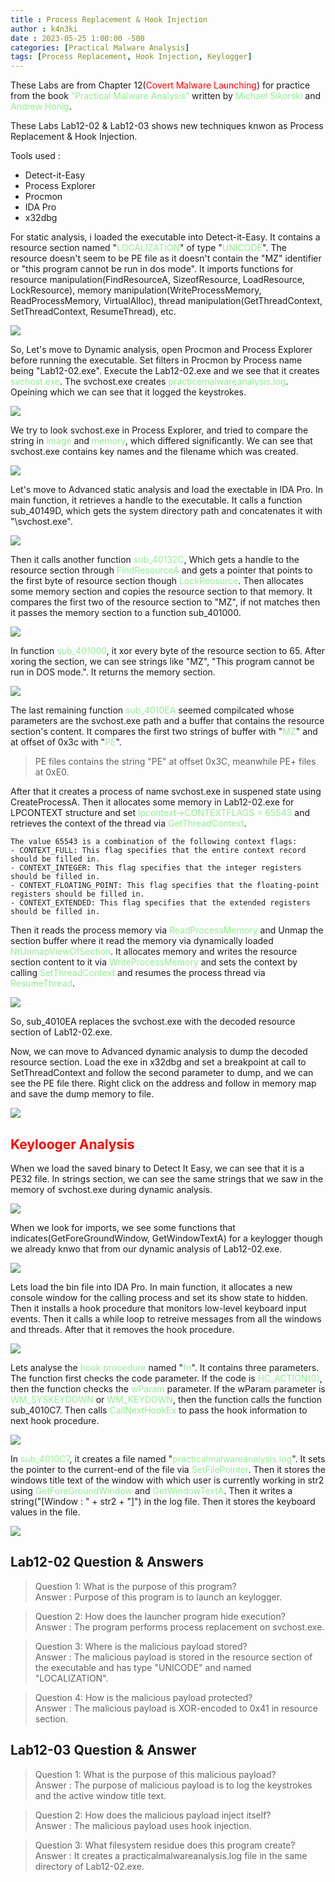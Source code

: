 ```yaml
---
title : Process Replacement & Hook Injection
author : k4n3ki
date : 2023-05-25 1:00:00 -500
categories: [Practical Malware Analysis]
tags: [Process Replacement, Hook Injection, Keylogger]
---
```


These Labs are from Chapter 12(<span style="color:red">Covert Malware Launching</span>) for practice from the book <span style="color:lightgreen">“Practical Malware Analysis”</span> written by <span style="color:lightgreen">Michael Sikorski</span> and <span style="color:lightgreen">Andrew Honig</span>.

These Labs Lab12-02 & Lab12-03 shows new techniques knwon as Process Replacement & Hook Injection. 

Tools used :
- Detect-it-Easy
- Process Explorer
- Procmon
- IDA Pro
- x32dbg

For static analysis, i loaded the executable into Detect-it-Easy. It contains a resource section named "<span style="color:lightgreen">LOCALIZATION</span>" of type "<span style="color:lightgreen">UNICODE</span>". The resource doesn't seem to be PE file as it doesn't contain the "MZ" identifier or "this program cannot be run in dos mode". It imports functions for resource manipulation(FindResourceA, SizeofResource, LoadResource, LockResource), memory manipulation(WriteProcessMemory, ReadProcessMemory, VirtualAlloc), thread manipulation(GetThreadContext, SetThreadContext, ResumeThread), etc.

<img src="resource_section.png">
<!-- ![img](/resource_section.png) -->

So, Let's move to Dynamic analysis, open Procmon and Process Explorer before running the executable. Set filters in Procmon by Process name being "Lab12-02.exe". Execute the Lab12-02.exe and we see that it creates <span style="color:lightgreen">svchost.exe</span>. The svchost.exe creates <span style="color:lightgreen">practicemalwareanalysis.log</span>. Opeining which we can see that it logged the keystrokes.

<img src="logFile.png">
<!-- ![img](/logFile.png) -->

We try to look svchost.exe in Process Explorer, and tried to compare the string in <span style="color:lightgreen">image</span> and <span style="color:lightgreen">memory</span>, which differed significantly. We can see that svchost.exe contains key names and the filename which was created.

<img src="comp.png">
<!-- ![img](/comp.png) -->

Let's move to Advanced static analysis and load the exectable in IDA Pro. In main function, it retrieves a handle to the executable. It calls a function sub_40149D, which gets the system directory path and concatenates it with "\\svchost.exe".

<img src="main_func.png">
<!-- ![img](/main_func.png) -->

Then it calls another function <span style="color:lightgreen">sub_40132C</span>, Which gets a handle to the resource section through <span style="color:lightgreen">FindResourceA</span> and gets a pointer that points to the first byte of resource section though <span style="color:lightgreen">LockReosurce</span>. Then allocates some memory section and copies the resource section to that memory. It compares the first two of the resource section to "MZ", if not matches then it passes the memory section to a function sub_401000. 

<img src="resource_function.png">
<!-- ![img](/resource_function.png) -->

In function <span style="color:lightgreen">sub_401000</span>, it xor every byte of the resource section to 65. After xoring the section, we can see strings like "MZ", "This program cannot be run in DOS mode.". It returns the memory section.

<img src="resource_decode.png">
<!-- ![img](/resource_decode.png) -->

The last remaining function <span style="color:lightgreen">sub_4010EA</span> seemed compilcated whose parameters are the svchost.exe path and a buffer that contains the resource section's content. It compares the first two strings of buffer with "<span style="color:lightgreen">MZ</span>" and at offset of 0x3c with "<span style="color:lightgreen">PE</span>".

> PE files contains the string "PE" at offset 0x3C, meanwhile PE+ files at 0xE0.

After that it creates a process of name svchost.exe in suspened state using CreateProcessA. Then it allocates some memory in Lab12-02.exe for LPCONTEXT structure and set <span style="color:lightgreen">lpcontext->CONTEXTFLAGS = 65543</span> and retrieves the context of the thread via <span style="color:lightgreen">GetThreadContext</span>.

```
The value 65543 is a combination of the following context flags:
- CONTEXT_FULL: This flag specifies that the entire context record should be filled in.
- CONTEXT_INTEGER: This flag specifies that the integer registers should be filled in.
- CONTEXT_FLOATING_POINT: This flag specifies that the floating-point registers should be filled in.
- CONTEXT_EXTENDED: This flag specifies that the extended registers should be filled in.
```

Then it reads the process memory via <span style="color:lightgreen">ReadProcessMemory</span> and Unmap the section buffer where it read the memory via dynamically loaded <span style="color:lightgreen">NtUnmapViewOfSection</span>. It allocates memory and writes the resource section content to it via <span style="color:lightgreen">WriteProcessMemory</span> and sets the context by calling <span style="color:lightgreen">SetThreadContext</span> and resumes the process thread via <span style="color:lightgreen">ResumeThread</span>.

<img src="write.png">

So, sub_4010EA replaces the svchost.exe with the decoded resource section of Lab12-02.exe. 

Now, we can move to Advanced dynamic analysis to dump the decoded resource section. Load the exe in x32dbg and set a breakpoint at call to SetThreadContext and follow the second parameter to dump, and we can see the PE file there. Right click on the address and follow in memory map and save the dump memory to file.

<img src="dump.png">

## <span style="color:red">Keylooger Analysis</span>

When we load the saved binary to Detect It Easy, we can see that it is a PE32 file. In strings section, we can see the same strings that we saw in the memory of svchost.exe during dynamic analysis.

<img src="key_strings.png">

When we look for imports, we see some functions that indicates(GetForeGroundWindow, GetWindowTextA) for a keylogger though we already knwo that from our dynamic analysis of Lab12-02.exe.

<img src="key_imports.png">

Lets load the bin file into IDA Pro. In main function, it allocates a new console window for the calling process and set its show state to hidden. Then it installs a hook procedure that monitors low-level keyboard input events. Then it calls a while loop to retreive messages from all the windows and threads. After that it removes the hook procedure.

<img src="key_main.png">

Lets analyse the <span style="color:lightgreen">hook procedure</span> named "<span style="color:lightgreen">fn</span>". It contains three parameters. The function first checks the code parameter. If the code is <span style="color:lightgreen">HC_ACTION(0)</span>, then the function checks the <span style="color:lightgreen">wParam</span> parameter. If the wParam parameter is <span style="color:lightgreen">WM_SYSKEYDOWN</span> or <span style="color:lightgreen">WM_KEYDOWN</span>, then the function calls the function sub_4010C7. Then calls <span style="color:lightgreen">CallNextHookEx</span> to pass the hook information to next hook procedure.

<img src="fn.png">

In <span style="color:lightgreen">sub_4010C7</span>, it creates a file named "<span style="color:lightgreen">practicalmalwareanalysis.log</span>". It sets the pointer to the current-end of the file via <span style="color:lightgreen">SetFilePointer</span>. Then it stores the windows title text of the window with which user is currently working in str2 using <span style="color:lightgreen">GetForeGroundWindow</span> and <span style="color:lightgreen">GetWindowTextA</span>. Then it writes a string("[Window : " + str2 + "]") in the log file. Then it stores the keyboard values in the file.

<img src="keylog_func.png">

## Lab12-02 Question & Answers

> Question 1: What is the purpose of this program? </br>
> Answer : Purpose of this program is to launch an keylogger.

> Question 2: How does the launcher program hide execution? </br>
> Answer : The program performs process replacement on svchost.exe.

> Question 3: Where is the malicious payload stored? </br>
> Answer : The malicious payload is stored in the resource section of the executable and has type "UNICODE" and named "LOCALIZATION".

> Question 4: How is the malicious payload protected? </br>
> Answer : The malicious payload is XOR-encoded to 0x41 in resource section.


## Lab12-03 Question & Answer

> Question 1: What is the purpose of this malicious payload? </br>
> Answer : The purpose of malicious payload is to log the keystrokes and the active window title text.

> Question 2: How does the malicious payload inject itself? </br>
> Answer : The malicious payload uses hook injection.

> Question 3: What filesystem residue does this program create? </br>
> Answer : It creates a practicalmalwareanalysis.log file in the same directory of Lab12-02.exe.